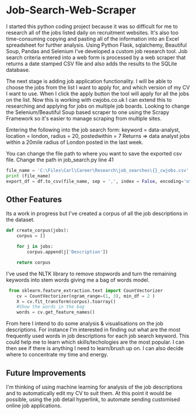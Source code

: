 # Job-Search-Web-Scraper
I started this python coding project because it was so difficult for me to research all of the jobs listed daily on recruitment websites. It's also too time-consuming copying and pasting all of the information into an Excel spreadsheet for further analysis. Using Python Flask, sqlalchemy, Beautiful Soup, Pandas and Selenium I’ve developed a custom job research tool. Job search criteria entered into a web form is processed by a web scraper that returns a date stamped CSV file and also adds the results to the SQLite database.

The next stage is adding job application functionality. I will be able to choose the jobs from the list I want to apply for, and which version of my CV I want to use. When I click the apply button the tool will apply for all the jobs on the list. Now this is working with cwjobs.co.uk I can extend this to researching and applying for jobs on multiple job boards. Looking to change the Selenium/Beautiful Soup based scraper to one using the Scrapy Framework so it's easier to manage scraping from multiple sites.


Emtering the following into the job search form:
keyword = data-analyst, location = london, radius = 20, postedwithin = 7
Returns => data analyst jobs within a 20mile radius of London posted in the last week.

You can change the file path to where you want to save the exported csv file. Change the path in job_search.py line 41
```Python
file_name = 'C:\Files\Carl\Career\Research\job_searches\{}_cwjobs.csv'.format(today)
print (file_name)
export_df = df.to_csv(file_name, sep = ',', index = False, encoding='utf-8-sig')
```
## Other Features
Its a work in progress but I've created a corpus of all the job descriptions in the dataset.
```Python
def create_corpus(jobs):
    corpus = []

    for j in jobs:
        corpus.append(j['Description'])

    return corpus
```
I've used the NLTK library to remove stopwords and turn the remaining keywords into stem words giving me a bag of words model.
```Python
 from sklearn.feature_extraction.text import CountVectorizer
    cv = CountVectorizer(ngram_range=(1, 3), min_df = 2 )
    X = cv.fit_transform(corpus).toarray()
    #Show the words in the bag
    words = cv.get_feature_names()
```
From here I intend to do some analysis & visualisations on the job descriptions.
For instance I'm interested in finding out what are the most frequently used words in job descriptions for each job search keyword.
This could help me to learn which skills/techologies are the most popular. I can then see if there is anything I need to learn/brush up on. I can also decide where to concentrate my time and energy.

## Future Improvements
I'm thinking of using machine learning for analysis of the job descriptions and to automatically edit my CV to suit them.
At this point it would be possible, using the job detail hyperlink, to automate sending customised online job applications.